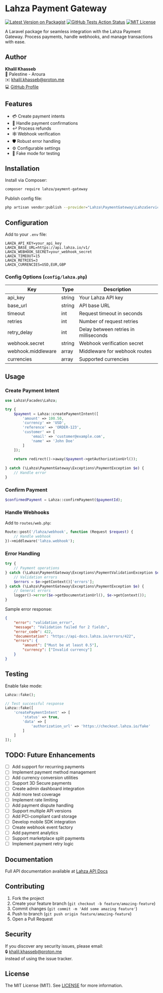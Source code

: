 # Lahza Payment Gateway

[![Latest Version on Packagist](https://img.shields.io/packagist/v/lahza/payment-gateway.svg)](https://packagist.org/packages/lahza/payment-gateway)
[![GitHub Tests Action Status](https://github.com/yourusername/lahza-payment-gateway/actions/workflows/tests.yml/badge.svg)](https://github.com/yourusername/lahza-payment-gateway/actions)
[![MIT License](https://img.shields.io/badge/license-MIT-brightgreen.svg)](https://opensource.org/licenses/MIT)

A Laravel package for seamless integration with the Lahza Payment Gateway. Process payments, handle webhooks, and manage transactions with ease.

## Author

**Khalil Khasseb**  
📍 Palestine - Aroura  
✉️ [khalil.khasseb@proton.me](mailto:khalil.khasseb@proton.me)  
💻 [GitHub Profile](https://github.com/khalilkhasseb)

## Features

- 💳 Create payment intents
- 🔄 Handle payment confirmations
- ↩️ Process refunds
- 🕸️ Webhook verification
- 🛡️ Robust error handling
- ⚙️ Configurable settings
- 🧪 Fake mode for testing

## Installation

Install via Composer:

```bash
composer require lahza/payment-gateway
```

Publish config file:

```bash
php artisan vendor:publish --provider="Lahza\PaymentGateway\LahzaServiceProvider" --tag="lahza-config"
```

## Configuration

Add to your `.env` file:

```env
LAHZA_API_KEY=your_api_key
LAHZA_BASE_URL=https://api.lahza.io/v1/
LAHZA_WEBHOOK_SECRET=your_webhook_secret
LAHZA_TIMEOUT=15
LAHZA_RETRIES=3
LAHZA_CURRENCIES=USD,EUR,GBP
```

### Config Options (`config/lahza.php`)

| Key | Type | Description |
|-----|------|-------------|
| api_key | string | Your Lahza API key |
| base_url | string | API base URL |
| timeout | int | Request timeout in seconds |
| retries | int | Number of request retries |
| retry_delay | int | Delay between retries in milliseconds |
| webhook.secret | string | Webhook verification secret |
| webhook.middleware | array | Middleware for webhook routes |
| currencies | array | Supported currencies |

## Usage

### Create Payment Intent

```php
use Lahza\Facades\Lahza;

try {
    $payment = Lahza::createPaymentIntent([
        'amount' => 100.50,
        'currency' => 'USD',
        'reference' => 'ORDER-123',
        'customer' => [
            'email' => 'customer@example.com',
            'name' => 'John Doe'
        ]
    ]);
    
    return redirect()->away($payment->getAuthorizationUrl());
    
} catch (\Lahza\PaymentGateway\Exceptions\PaymentException $e) {
    // Handle error
}
```

### Confirm Payment

```php
$confirmedPayment = Lahza::confirmPayment($paymentId);
```

### Handle Webhooks

Add to `routes/web.php`:

```php
Route::post('/lahza/webhook', function (Request $request) {
    // Handle webhook
})->middleware('lahza.webhook');
```

### Error Handling

```php
try {
    // Payment operations
} catch (\Lahza\PaymentGateway\Exceptions\PaymentValidationException $e) {
    // Validation errors
    $errors = $e->getContext()['errors'];
} catch (\Lahza\PaymentGateway\Exceptions\PaymentException $e) {
    // General errors
    logger()->error($e->getDocumentationUrl(), $e->getContext());
}
```

Sample error response:
```json
{
    "error": "validation_error",
    "message": "Validation failed for 2 fields",
    "error_code": 422,
    "documentation": "https://api-docs.lahza.io/errors/422",
    "errors": {
        "amount": ["Must be at least 0.5"],
        "currency": ["Invalid currency"]
    }
}
```

## Testing

Enable fake mode:

```php
Lahza::fake();

// Test successful response
Lahza::fake([
    'createPaymentIntent' => [
        'status' => true,
        'data' => [
            'authorization_url' => 'https://checkout.lahza.io/fake'
        ]
    ]
]);
```

## TODO: Future Enhancements

- [ ] Add support for recurring payments
- [ ] Implement payment method management
- [ ] Add currency conversion utilities
- [ ] Support 3D Secure payments
- [ ] Create admin dashboard integration
- [ ] Add more test coverage
- [ ] Implement rate limiting
- [ ] Add payment dispute handling
- [ ] Support multiple API versions
- [ ] Add PCI-compliant card storage
- [ ] Develop mobile SDK integration
- [ ] Create webhook event factory
- [ ] Add payment analytics
- [ ] Support marketplace split payments
- [ ] Implement payment retry logic

## Documentation

Full API documentation available at [Lahza API Docs](https://api-docs.lahza.io)

## Contributing

1. Fork the project
2. Create your feature branch (`git checkout -b feature/amazing-feature`)
3. Commit changes (`git commit -m 'Add some amazing feature'`)
4. Push to branch (`git push origin feature/amazing-feature`)
5. Open a Pull Request

## Security

If you discover any security issues, please email:  
🔒 [khalil.khasseb@proton.me](mailto:khalil.khasseb@proton.me)  
instead of using the issue tracker.


## License

The MIT License (MIT). See [LICENSE](LICENSE) for more information.